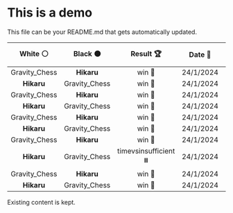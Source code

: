 # This is a demo

This file can be your README.md that gets automatically updated.

<!--START_SECTION:chessStats-->
<!-- Automatically generated with https://github.com/Balastrong/chess-stats-action -->

| White ⚪ | Black ⚫ | Result 🏆 | Date 📅 | Position 🗺️ |
|:---:|:---:|:---:|:---:|:---:|
| Gravity_Chess | **Hikaru** | win 🥇 | 24/1/2024 | <a href="http://www.ee.unb.ca/cgi-bin/tervo/fen.pl?select=8/8/5k2/6p1/7p/p3KP1P/B7/8 w - -">Link</a> |
| **Hikaru** | Gravity_Chess | win 🥇 | 24/1/2024 | <a href="http://www.ee.unb.ca/cgi-bin/tervo/fen.pl?select=3r2k1/pp3p1p/7b/3p4/3P4/BP4P1/P1rnR1BP/R3K3 b - -">Link</a> |
| Gravity_Chess | **Hikaru** | win 🥇 | 24/1/2024 | <a href="http://www.ee.unb.ca/cgi-bin/tervo/fen.pl?select=1r3rk1/p1qbp1b1/2p2pp1/3p2Np/7P/2P1P1P1/PPQ2PB1/1RR3K1 w - -">Link</a> |
| **Hikaru** | Gravity_Chess | win 🥇 | 24/1/2024 | <a href="http://www.ee.unb.ca/cgi-bin/tervo/fen.pl?select=5k2/3R1p2/4P3/5pp1/2P1r3/1P4KP/3R2P1/r7 b - -">Link</a> |
| Gravity_Chess | **Hikaru** | win 🥇 | 24/1/2024 | <a href="http://www.ee.unb.ca/cgi-bin/tervo/fen.pl?select=1RQ5/5b2/3r1qkp/5p2/4p2P/3pP3/5P2/5BK1 w - -">Link</a> |
| **Hikaru** | Gravity_Chess | win 🥇 | 24/1/2024 | <a href="http://www.ee.unb.ca/cgi-bin/tervo/fen.pl?select=5r2/p3Qpkp/6p1/5q2/4nPN1/1P2P3/5PBP/R5K1 b - -">Link</a> |
| Gravity_Chess | **Hikaru** | win 🥇 | 24/1/2024 | <a href="http://www.ee.unb.ca/cgi-bin/tervo/fen.pl?select=5bk1/p1Q5/3p4/4p3/7p/7q/PP1B4/3K4 w - -">Link</a> |
| **Hikaru** | Gravity_Chess | timevsinsufficient ⏸️ | 24/1/2024 | <a href="http://www.ee.unb.ca/cgi-bin/tervo/fen.pl?select=8/8/3n4/8/1p6/5k2/2K5/8 b - -">Link</a> |
| Gravity_Chess | **Hikaru** | win 🥇 | 24/1/2024 | <a href="http://www.ee.unb.ca/cgi-bin/tervo/fen.pl?select=r5r1/p3kp2/2pp1n2/4pR1p/2P4P/BP2P3/P4P2/R3K3 b Q -">Link</a> |
| **Hikaru** | Gravity_Chess | win 🥇 | 24/1/2024 | <a href="http://www.ee.unb.ca/cgi-bin/tervo/fen.pl?select=8/2k5/4R2p/3NP2P/p1Pp4/2b2P2/6PK/r7 b - -">Link</a> |

<!--END_SECTION:chessStats-->

Existing content is kept.
